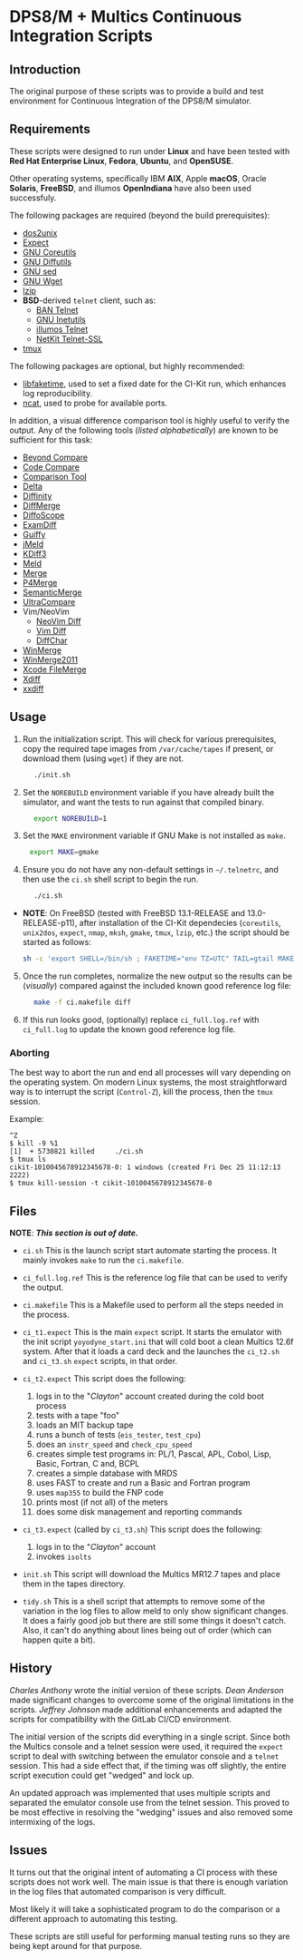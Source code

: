 # DPS8/M + Multics Continuous Integration Scripts


## Introduction

 The original purpose of these scripts was to provide a build and
 test environment for Continuous Integration of the DPS8/M simulator.

## Requirements

 These scripts were designed to run under **Linux** and have been tested
 with **Red Hat Enterprise Linux**, **Fedora**, **Ubuntu**, and
 **OpenSUSE**.

 Other operating systems, specifically IBM **AIX**, Apple **macOS**, Oracle
 **Solaris**, **FreeBSD**, and illumos **OpenIndiana** have also been used
 successfuly.

 The following packages are required (beyond the build prerequisites):
   * [dos2unix](https://waterlan.home.xs4all.nl/dos2unix.html)
   * [Expect](https://core.tcl-lang.org/expect/)
   * [GNU Coreutils](https://www.gnu.org/software/coreutils/)
   * [GNU Diffutils](https://www.gnu.org/software/diffutils/)
   * [GNU sed](https://www.gnu.org/software/sed/)
   * [GNU Wget](https://www.gnu.org/software/wget/)
   * [lzip](https://www.nongnu.org/lzip/)
   * **BSD**-derived `telnet` client, such as:
     * [BAN Telnet](https://github.com/BAN-AI-Multics/ban-telnet/)
     * [GNU Inetutils](https://www.gnu.org/software/inetutils/)
     * [illumos Telnet](https://github.com/illumos/illumos-gate/tree/master/usr/src/cmd/cmd-inet/)
     * [NetKit Telnet-SSL](https://github.com/marado/netkit-telnet-ssl/)
   * [tmux](https://tmux.github.io/)

 The following packages are optional, but highly recommended:
   * [libfaketime](https://github.com/wolfcw/libfaketime/), used to set a
       fixed date for the CI-Kit run, which enhances log reproducibility.
   * [ncat](https://nmap.org/ncat/), used to probe for available ports.

 In addition, a visual difference comparison tool is highly useful to
 verify the output. Any of the following tools (*listed alphabetically*)
 are known to be sufficient for this task:
   * [Beyond Compare](https://www.scootersoftware.com/)
   * [Code Compare](https://www.devart.com/codecompare/)
   * [Comparison Tool](https://www.eclipse.org/)
   * [Delta](https://github.com/dandavison/delta/)
   * [Diffinity](https://truehumandesign.se/)
   * [DiffMerge](https://sourcegear.com/diffmerge/)
   * [DiffoScope](https://diffoscope.org/)
   * [ExamDiff](https://www.prestosoft.com/)
   * [Guiffy](https://www.guiffy.com/)
   * [jMeld](https://github.com/albfan/jmeld/)
   * [KDiff3](https://github.com/KDE/kdiff3/)
   * [Meld](https://meldmerge.org/)
   * [Merge](https://www.araxis.com/merge/)
   * [P4Merge](https://www.perforce.com/downloads/visual-merge-tool/)
   * [SemanticMerge](https://www.semanticmerge.com/)
   * [UltraCompare](https://www.ultraedit.com/products/ultracompare/)
   * Vim/NeoVim
     * [NeoVim Diff](https://neovim.io/doc/user/diff.html)
     * [Vim Diff](https://vimhelp.org/diff.txt.html)
     * [DiffChar](https://github.com/rickhowe/diffchar.vim)
   * [WinMerge](https://github.com/winmerge/winmerge/)
   * [WinMerge2011](https://github.com/datadiode/winmerge2011/)
   * [Xcode FileMerge](https://developer.apple.com/xcode/)
   * [Xdiff](https://www.plasticscm.com/features/xmerge/)
   * [xxdiff](https://furius.ca/xxdiff/)


## Usage

 1. Run the initialization script. This will check for various prerequisites,
    copy the required tape images from `/var/cache/tapes` if present, or
    download them (using `wget`) if they are not.
```sh
      ./init.sh
```

 2. Set the `NOREBUILD` environment variable if you have already built the
    simulator, and want the tests to run against that compiled binary.
```sh
      export NOREBUILD=1
```

 3. Set the `MAKE` environment variable if GNU Make is not installed as `make`.
 ```sh
      export MAKE=gmake
 ```

 4. Ensure you do not have any non-default settings in `~/.telnetrc`, and
    then use the `ci.sh` shell script to begin the run.
```sh
      ./ci.sh
```
 * **NOTE**: On FreeBSD (tested with FreeBSD 13.1-RELEASE and
   13.0-RELEASE-p11), after installation of the CI-Kit dependecies
   (`coreutils`, `unix2dos`, `expect`, `nmap`, `mksh`, `gmake`,
    `tmux`, `lzip`, etc.) the script should be started as follows:
   ```sh
   sh -c 'export SHELL=/bin/sh ; FAKETIME="env TZ=UTC" TAIL=gtail MAKE=gmake DATE=gdate mksh ./ci.sh'
   ```

 5. Once the run completes, normalize the new output so the results can be
    (*visually*) compared against the included known good reference log file:
```sh
      make -f ci.makefile diff
```

 6. If this run looks good, (optionally) replace `ci_full.log.ref` with
    `ci_full.log` to update the known good reference log file.

### Aborting

The best way to abort the run and end all processes will vary depending on the
operating system. On modern Linux systems, the most straightforward way is to
interrupt the script (`Control-Z`), kill the process, then the `tmux` session.

Example:
```text
^Z
$ kill -9 %1
[1]  + 5730821 killed     ./ci.sh
$ tmux ls
cikit-1010045678912345678-0: 1 windows (created Fri Dec 25 11:12:13 2222)
$ tmux kill-session -t cikit-1010045678912345678-0
```


## Files

**NOTE**: ***This section is out of date.***

* `ci.sh`
  This is the launch script start automate starting the process. It mainly
  invokes `make` to run the `ci.makefile`.

* `ci_full.log.ref`
  This is the reference log file that can be used to verify the output.

* `ci.makefile`
  This is a Makefile used to perform all the steps needed in the process.

* `ci_t1.expect`
  This is the main `expect` script. It starts the emulator with the init
  script `yoyodyne_start.ini` that will cold boot a clean Multics 12.6f
  system. After that it loads a card deck and the launches the `ci_t2.sh`
  and `ci_t3.sh` `expect` scripts, in that order.

* `ci_t2.expect`
  This script does the following:
    1. logs in to the "*Clayton*" account created during the cold boot process
    2. tests with a tape "foo"
    3. loads an MIT backup tape
    4. runs a bunch of tests (`eis_tester`, `test_cpu`)
    5. does an `instr_speed` and `check_cpu_speed`
    6. creates simple test programs in: PL/1, Pascal, APL, Cobol, Lisp, Basic,
         Fortran, C and, BCPL
    7. creates a simple database with MRDS
    8. uses FAST to create and run a Basic and Fortran program
    9. uses `map355` to build the FNP code
   10. prints most (if not all) of the meters
   11. does some disk management and reporting commands

* `ci_t3.expect` (called by `ci_t3.sh`)
  This script does the following:
    1. logs in to the "*Clayton*" account
    2. invokes `isolts`

* `init.sh`
  This script will download the Multics MR12.7 tapes and place them in the
  tapes directory.

* `tidy.sh`
  This is a shell script that attempts to remove some of the variation in the
  log files to allow meld to only show significant changes. It does a fairly
  good job but there are still some things it doesn't catch. Also, it can't
  do anything about lines being out of order (which can happen quite a bit).


## History

   *Charles Anthony* wrote the initial version of these scripts.
   *Dean Anderson* made significant changes to overcome some of the
   original limitations in the scripts. *Jeffrey Johnson* made additional
   enhancements and adapted the scripts for compatibility with the GitLab
   CI/CD environment.
   
   The initial version of the scripts did everything in a single script.
   Since both the Multics console and a telnet session were used, it
   required the `expect` script to deal with switching between the emulator
   console and a `telnet` session. This had a side effect that, if the
   timing was off slightly, the entire script execution could get "wedged"
   and lock up.

   An updated approach was implemented that uses multiple scripts and
   separated the emulator console use from the telnet session. This proved to
   be most effective in resolving the "wedging" issues and also removed some
   intermixing of the logs.


## Issues

   It turns out that the original intent of automating a CI process with
   these scripts does not work well. The main issue is that there is enough
   variation in the log files that automated comparison is very difficult.

   Most likely it will take a sophisticated program to do the comparison or
   a different approach to automating this testing.

   These scripts are still useful for performing manual testing runs so they
   are being kept around for that purpose.
